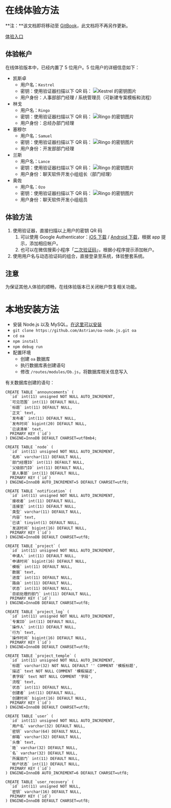# 在线体验方法

**注：**该文档即将移动至 [GitBook](https://astrian.gitbooks.io/oa-nodejs-apidoc/content/installandexperment.html)，此文档将不再另作更新。

[体验入口](https://oa-exp.astrianzheng.cn) 

## 体验帐户
在线体验版本中，已经内置了 5 位用户。5 位用户的详细信息如下：

- 凯斯卓
	- 用户名：`Kestrel`
	- 密钥：使用验证器扫描以下 QR 码：
    ![Kestrel 的密钥图片]( https://cdn.astrianzheng.cn/special/oanodejs/kestrel-qr.png)
	- 用户身份：人事部部门经理 / 系统管理员（可新建专案模板和流程）
- 林戈
	- 用户名：`Ringo`
	- 密钥：使用验证器扫描以下 QR 码：
    ![Ringo 的密钥图片]( https://cdn.astrianzheng.cn/special/oanodejs/ringo-qr.png)
	- 用户身份：总经办部门经理
- 塞穆尔
	- 用户名：`Samuel`
	- 密钥：使用验证器扫描以下 QR 码：
    ![Ringo 的密钥图片]( https://cdn.astrianzheng.cn/special/oanodejs/samuel-qr.png)
	- 用户身份：开发部部门经理
- 兰斯
	- 用户名：`Lance`
	- 密钥：使用验证器扫描以下 QR 码：
    ![Ringo 的密钥图片]( https://cdn.astrianzheng.cn/special/oanodejs/lance-qr.png)
	- 用户身份：聊天软件开发小组组长（部门经理）
- 奥佐
	- 用户名：`Ozo`
	- 密钥：使用验证器扫描以下 QR 码：
    ![Ringo 的密钥图片]( https://cdn.astrianzheng.cn/special/oanodejs/ozo-qr.png)
	- 用户身份：聊天软件开发小组组员

## 体验方法

1. 使用验证器，直接扫描以上用户的密钥 QR 码
	1. 可以使用 Google Authenticator：[iOS 下载](https://itunes.apple.com/us/app/google-authenticator/id388497605?mt=8) / [Android 下载](https://play.google.com/store/apps/details?id=com.google.android.apps.authenticator2)，根据 app 提示，添加相应帐户。
	2. 也可以在微信搜索小程序「[二次验证码](https://minapp.com/miniapp/2347/)」，根据小程序提示添加帐户。
3. 使用用户名与动态验证码的组合，直接登录至系统，体验整套系统。

##  注意
为保证其他人体验的顺畅，在线体验版本已关闭帐户恢复相关功能。

# 本地安装方法

- 安装 Node.js 以及 MySQL。[在这里可以安装](https://nodejs.org)
- `git clone https://github.com/Astrian/oa-node.js.git oa`
- `cd oa`
- `npm install`
- `npm debug run`
- 配置环境
  - 创建 `oa` 数据库
  - 执行数据库表创建语句
  - 修改 `/routes/modules/Db.js`，将数据库相关信息写入

有关数据库创建的语句：

```
CREATE TABLE `announcements` (
  `id` int(11) unsigned NOT NULL AUTO_INCREMENT,
  `可见范围` int(11) DEFAULT NULL,
  `标题` int(11) DEFAULT NULL,
  `正文` text,
  `发布者` int(11) DEFAULT NULL,
  `发布时间` bigint(20) DEFAULT NULL,
  `已读清单` text,
  PRIMARY KEY (`id`)
) ENGINE=InnoDB DEFAULT CHARSET=utf8mb4;
```

```
CREATE TABLE `node` (
  `id` int(11) unsigned NOT NULL AUTO_INCREMENT,
  `名称` varchar(11) DEFAULT NULL,
  `部门经理ID` int(11) DEFAULT NULL,
  `父级部门ID` int(11) DEFAULT NULL,
  `是人事部` int(11) DEFAULT NULL,
  PRIMARY KEY (`id`)
) ENGINE=InnoDB AUTO_INCREMENT=5 DEFAULT CHARSET=utf8;
```

```
CREATE TABLE `notification` (
  `id` int(11) unsigned NOT NULL AUTO_INCREMENT,
  `接收者` int(11) DEFAULT NULL,
  `连接至` int(11) DEFAULT NULL,
  `类型` varchar(11) DEFAULT NULL,
  `内容` text,
  `已读` tinyint(1) DEFAULT NULL,
  `发送时间` bigint(16) DEFAULT NULL,
  PRIMARY KEY (`id`)
) ENGINE=InnoDB DEFAULT CHARSET=utf8;
```

```
CREATE TABLE `project` (
  `id` int(11) unsigned NOT NULL AUTO_INCREMENT,
  `申请人` int(11) DEFAULT NULL,
  `申请时间` bigint(16) DEFAULT NULL,
  `模板` int(11) DEFAULT NULL,
  `数据` text,
  `进度` int(11) DEFAULT NULL,
  `路由` int(11) DEFAULT NULL,
  `状态` int(11) DEFAULT NULL,
  `目前处理的部门` int(11) DEFAULT NULL,
  PRIMARY KEY (`id`)
) ENGINE=InnoDB DEFAULT CHARSET=utf8;
```

```
CREATE TABLE `project_log` (
  `id` int(11) unsigned NOT NULL AUTO_INCREMENT,
  `专案ID` int(11) DEFAULT NULL,
  `操作人` int(11) DEFAULT NULL,
  `行为` text,
  `操作时间` bigint(16) DEFAULT NULL,
  PRIMARY KEY (`id`)
) ENGINE=InnoDB DEFAULT CHARSET=utf8;
```

```
CREATE TABLE `project_temple` (
  `id` int(11) unsigned NOT NULL AUTO_INCREMENT,
  `标题` varchar(32) NOT NULL DEFAULT '' COMMENT '模板标题',
  `描述` text NOT NULL COMMENT '模板描述',
  `表字段` text NOT NULL COMMENT '字段',
  `流程` text,
  `状态` int(11) DEFAULT NULL,
  `创建者` int(11) DEFAULT NULL,
  `创建时间` bigint(16) DEFAULT NULL,
  PRIMARY KEY (`id`)
) ENGINE=InnoDB DEFAULT CHARSET=utf8;
```

```
CREATE TABLE `user` (
  `id` int(11) unsigned NOT NULL AUTO_INCREMENT,
  `用户名` varchar(32) DEFAULT NULL,
  `密钥` varchar(64) DEFAULT NULL,
  `邮箱` varchar(32) DEFAULT NULL,
  `头像` text,
  `姓` varchar(32) DEFAULT NULL,
  `名` varchar(32) DEFAULT NULL,
  `所属部门` int(11) DEFAULT NULL,
  `帐户状态` int(11) DEFAULT NULL,
  PRIMARY KEY (`id`)
) ENGINE=InnoDB AUTO_INCREMENT=6 DEFAULT CHARSET=utf8;
```

```
CREATE TABLE `user_recovery` (
  `id` int(11) unsigned NOT NULL,
  `密钥` varchar(16) DEFAULT NULL,
  PRIMARY KEY (`id`)
) ENGINE=InnoDB DEFAULT CHARSET=utf8;
```
